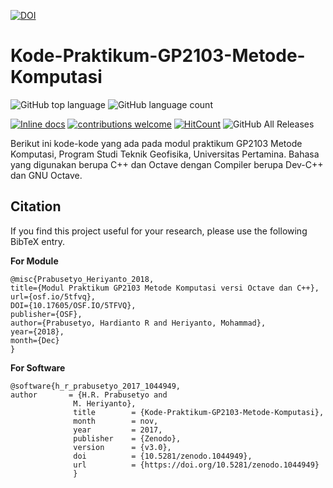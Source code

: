 <a href="https://zenodo.org/badge/latestdoi/107483319"><img src="https://zenodo.org/badge/107483319.svg" alt="DOI"></a>

# Kode-Praktikum-GP2103-Metode-Komputasi

![GitHub top language](https://img.shields.io/github/languages/top/Metkom/Kode-Praktikum-GP2103-Metode-Komputasi.svg)
![GitHub language count](https://img.shields.io/github/languages/count/Metkom/Kode-Praktikum-GP2103-Metode-Komputasi.svg)

[![Inline docs](http://inch-ci.org/github/dwyl/hapi-auth-jwt2.svg?branch=master)](http://inch-ci.org/Metkom/Kode-Praktikum-GP2103-Metode-Komputasi/hapi-auth-jwt2)
[![contributions welcome](https://img.shields.io/badge/contributions-welcome-brightgreen.svg?style=flat)](https://github.com/Metkom/Kode-Praktikum-GP2103-Metode-Komputasi/issues)
[![HitCount](http://hits.dwyl.com/Metkom/Kode-Praktikum-GP2103-Metode-Komputasi.svg)](http://hits.dwyl.com/Metkom/Kode-Praktikum-GP2103-Metode-Komputasi)
![GitHub All Releases](https://img.shields.io/github/downloads/Metkom/Kode-Praktikum-GP2103-Metode-Komputasi/total.svg)


Berikut ini kode-kode yang ada pada modul praktikum GP2103 Metode Komputasi, Program Studi Teknik Geofisika, Universitas Pertamina.
Bahasa yang digunakan berupa C++ dan Octave dengan Compiler berupa Dev-C++ dan GNU Octave.

## Citation
If you find this project useful for your research, please use the following BibTeX entry.
    
**For Module**
    
    @misc{Prabusetyo_Heriyanto_2018,
    title={Modul Praktikum GP2103 Metode Komputasi versi Octave dan C++},
    url={osf.io/5tfvq},
    DOI={10.17605/OSF.IO/5TFVQ},
    publisher={OSF},
    author={Prabusetyo, Hardianto R and Heriyanto, Mohammad},
    year={2018},
    month={Dec}
    }

**For Software**

    @software{h_r_prabusetyo_2017_1044949,
    author       = {H.R. Prabusetyo and
                  M. Heriyanto},
                  title        = {Kode-Praktikum-GP2103-Metode-Komputasi},
                  month        = nov,
                  year         = 2017,
                  publisher    = {Zenodo},
                  version      = {v3.0},
                  doi          = {10.5281/zenodo.1044949},
                  url          = {https://doi.org/10.5281/zenodo.1044949}
                  }
